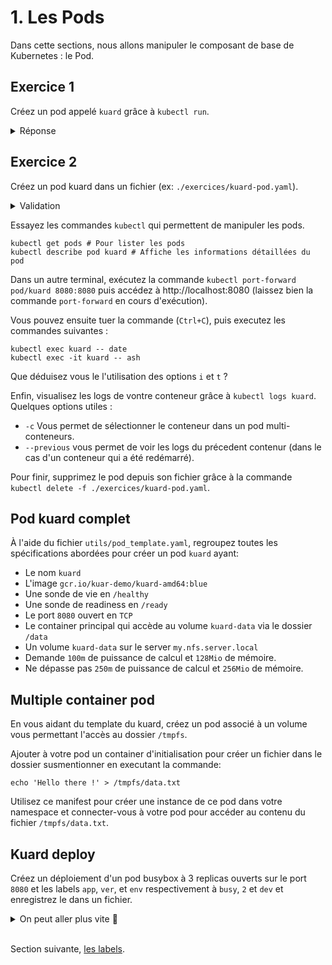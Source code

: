 # 1. Les Pods

Dans cette sections, nous allons manipuler le composant de base de Kubernetes : le Pod.

## Exercice 1

Créez un pod appelé `kuard` grâce à `kubectl run`.

<details><summary>Réponse</summary>
  
  ```bash
    kubectl run kuard --image=gcr.io/kuar-demo/kuard-amd64:blue
    kubectl get pods
    kubectl delete pod/kuard
  ```

</details>
  
## Exercice 2

Créez un pod kuard dans un fichier (ex: `./exercices/kuard-pod.yaml`).

<details><summary>Validation</summary>
  
  ```bash
    # Si vous obtenez une erreur, vous avez peut être oublié de supprimer le pod kuard de l'exercice 1...
    kubectl apply -f ./exercices/kuard-pod.yaml
  ```

</details>

Essayez les commandes `kubectl` qui permettent de manipuler les pods.

```shell
kubectl get pods # Pour lister les pods
kubectl describe pod kuard # Affiche les informations détaillées du pod
```

Dans un autre terminal, exécutez la commande `kubectl port-forward pod/kuard 8080:8080` puis accédez à http://localhost:8080 (laissez bien la commande `port-forward` en cours d'exécution).

Vous pouvez ensuite tuer la commande (`Ctrl+C`), puis executez les commandes suivantes :

```shell
kubectl exec kuard -- date
kubectl exec -it kuard -- ash
```

Que déduisez vous le l'utilisation des options `i` et `t` ?

Enfin, visualisez les logs de vontre conteneur grâce à `kubectl logs kuard`.
Quelques options utiles :

* `-c` Vous permet de sélectionner le conteneur dans un pod multi-conteneurs.
* `--previous` vous permet de voir les logs du précedent contenur (dans le cas d'un conteneur qui a été redémarré).

Pour finir, supprimez le pod depuis son fichier grâce à la commande `kubectl delete -f ./exercices/kuard-pod.yaml`.

## Pod kuard complet

À l'aide du fichier `utils/pod_template.yaml`, regroupez toutes les spécifications abordées pour créer un pod `kuard` ayant:

* Le nom `kuard`
* L\'image `gcr.io/kuar-demo/kuard-amd64:blue`
* Une sonde de vie en `/healthy`
* Une sonde de readiness en `/ready`
* Le port `8080` ouvert en `TCP`
* Le container principal qui accède au volume `kuard-data` via le dossier `/data`
* Un volume `kuard-data` sur le server `my.nfs.server.local`
* Demande `100m` de puissance de calcul et `128Mio` de mémoire.
* Ne dépasse pas `250m` de puissance de calcul et `256Mio` de mémoire.

## Multiple container pod

En vous aidant du template du kuard, créez un pod associé à un volume vous permettant l'accès au dossier `/tmpfs`.

Ajouter à votre pod un container d'initialisation pour créer un fichier dans le dossier susmentionner en executant la commande:

```shell
echo 'Hello there !' > /tmpfs/data.txt
```

Utilisez ce manifest pour créer une instance de ce pod dans votre namespace et connecter-vous à votre pod pour accéder au contenu du fichier `/tmpfs/data.txt`.

## Kuard deploy

Créez un déploiement d'un pod busybox à 3 replicas ouverts sur le port `8080` et les labels `app`, `ver`, et `env` respectivement à `busy`, `2` et `dev` et enregistrez le dans un fichier.

<details>
    <summary>On peut aller plus vite 🤫</summary>

```bash
kubectl create deployment --replicas=2 --image=busybox --port=8080 --labels='app=busy,ver=2,env=dev' --dry-run=client -o yaml > deployment_kuard.yaml
```

</details><br/>

Section suivante, [les labels](2_labels.md).
